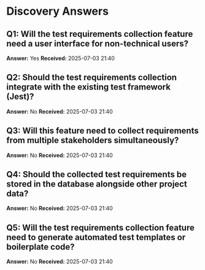 # Discovery Answers

## Q1: Will the test requirements collection feature need a user interface for non-technical users?
**Answer:** Yes
**Received:** 2025-07-03 21:40

## Q2: Should the test requirements collection integrate with the existing test framework (Jest)?
**Answer:** No
**Received:** 2025-07-03 21:40

## Q3: Will this feature need to collect requirements from multiple stakeholders simultaneously?
**Answer:** No
**Received:** 2025-07-03 21:40

## Q4: Should the collected test requirements be stored in the database alongside other project data?
**Answer:** No
**Received:** 2025-07-03 21:40

## Q5: Will the test requirements collection feature need to generate automated test templates or boilerplate code?
**Answer:** No
**Received:** 2025-07-03 21:40
